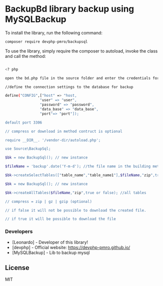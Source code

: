 # BackupBd library backup using MySQLBackup



To install the library, run the following command:

``` sh
composer require devphp-pmro/backupsql
```

To use the library, simply require the composer to autoload, invoke the class and call the method:

``` sh

<? php

open the bd.php file in the source folder and enter the credentials for connecting to the database

//define the connection settings to the database for backup

define("CONFIG",["host" => "host,
                "user" => "user",
                "password" => "password",
                "data_base" => "data_base",
                "port"=> "port"]);

default port 3306

// compress or download in method contruct is optional

require __DIR__. '/vendor-dir/autoload.php';

use Source\BackupSql;

$bk = new BackupSql(); // new instance

$fileName = 'backup'.date('Y-m-d'); //the file name in the building method is mandatory

$bk->createSelectTables(["table_name","table_name1"],$fileName,"zip",true or false); //insert the table numbers to be backed up

$bk = new BackupSql(); // new instance

$bk->createAllTables($fileName,"zip",true or false); //all tables

// compress = zip | gz | gzip (optional)

// if false it will not be possible to download the created file.

// if true it will be possible to download the file

```

### Developers
* [Leonardo] - Developer of this library!
* [devphp] - Official website: <https://devphp-pmro.github.io/>
* [MySQLBackup] - Lib to backup mysql

License
----

MIT

